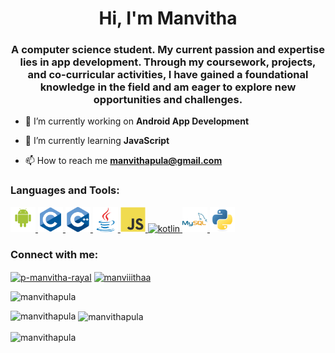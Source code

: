 <h1 align="center">Hi, I'm Manvitha</h1>
<h3 align="center">A computer science student. My current passion and expertise lies in app development. Through my coursework, projects, and co-curricular activities, I have gained a foundational knowledge in the field and am eager to explore new opportunities and challenges.</h3>

- 🔭 I’m currently working on **Android App Development**

- 🌱 I’m currently learning **JavaScript**

- 📫 How to reach me **manvithapula@gmail.com**


<h3 align="left">Languages and Tools:</h3>
<p align="left"> <a href="https://developer.android.com" target="_blank" rel="noreferrer"> <img src="https://raw.githubusercontent.com/devicons/devicon/master/icons/android/android-original-wordmark.svg" alt="android" width="40" height="40"/> </a> <a href="https://www.cprogramming.com/" target="_blank" rel="noreferrer"> <img src="https://raw.githubusercontent.com/devicons/devicon/master/icons/c/c-original.svg" alt="c" width="40" height="40"/> </a> <a href="https://www.w3schools.com/cpp/" target="_blank" rel="noreferrer"> <img src="https://raw.githubusercontent.com/devicons/devicon/master/icons/cplusplus/cplusplus-original.svg" alt="cplusplus" width="40" height="40"/> </a> <a href="https://www.java.com" target="_blank" rel="noreferrer"> <img src="https://raw.githubusercontent.com/devicons/devicon/master/icons/java/java-original.svg" alt="java" width="40" height="40"/> </a> <a href="https://developer.mozilla.org/en-US/docs/Web/JavaScript" target="_blank" rel="noreferrer"> <img src="https://raw.githubusercontent.com/devicons/devicon/master/icons/javascript/javascript-original.svg" alt="javascript" width="40" height="40"/> </a> <a href="https://kotlinlang.org" target="_blank" rel="noreferrer"> <img src="https://www.vectorlogo.zone/logos/kotlinlang/kotlinlang-icon.svg" alt="kotlin" width="40" height="40"/> </a> <a href="https://www.mysql.com/" target="_blank" rel="noreferrer"> <img src="https://raw.githubusercontent.com/devicons/devicon/master/icons/mysql/mysql-original-wordmark.svg" alt="mysql" width="40" height="40"/> </a> <a href="https://www.python.org" target="_blank" rel="noreferrer"> <img src="https://raw.githubusercontent.com/devicons/devicon/master/icons/python/python-original.svg" alt="python" width="40" height="40"/> </a> </p>

<h3 align="left">Connect with me:</h3>
<p align="left">
<a href="https://www.linkedin.com/in/p-manvitha-rayal-9b390424b/" target="blank"><img align="center" src="https://raw.githubusercontent.com/rahuldkjain/github-profile-readme-generator/master/src/images/icons/Social/linked-in-alt.svg" alt="p-manvitha-rayal" height="30" width="40" /></a>
<a href="https://instagram.com/manviiithaa" target="blank"><img align="center" src="https://raw.githubusercontent.com/rahuldkjain/github-profile-readme-generator/master/src/images/icons/Social/instagram.svg" alt="manviiithaa" height="30" width="40" /></a>
</p>


<p align="left"> <img src="https://komarev.com/ghpvc/?username=manvithapula&label=Profile%20views&color=0e75b6&style=flat" alt="manvithapula" /> </p>
<p <img align="left" alt="Coding" width="100" src="https://miro.medium.com/v2/resize:fit:679/0*F4t8-xz-b98ZcvEH.gif"> </p>


<p><img align="left" src="https://github-readme-stats.vercel.app/api/top-langs?username=manvithapula&show_icons=true&locale=en&layout=compact" alt="manvithapula" /></p>
<p>&nbsp;<img align="center" src="https://github-readme-stats.vercel.app/api?username=manvithapula&show_icons=true&locale=en" alt="manvithapula" /></p>
<p><img align="center" src="https://github-readme-streak-stats.herokuapp.com/?user=manvithapula&" alt="manvithapula" /></p>
